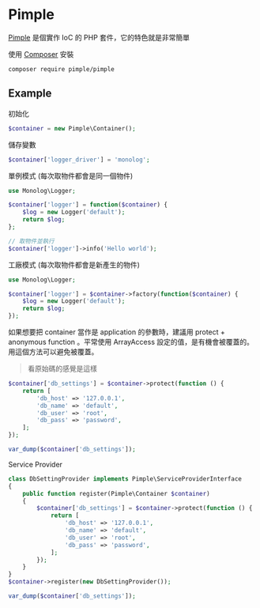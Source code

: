 Pimple
======

[Pimple][] 是個實作 IoC 的 PHP 套件，它的特色就是非常簡單

使用 [Composer](composer.md) 安裝

    composer require pimple/pimple

Example
-------

初始化

```php
$container = new Pimple\Container();
```

儲存變數

```php
$container['logger_driver'] = 'monolog';
```

單例模式 (每次取物件都會是同一個物件)

```php
use Monolog\Logger;

$container['logger'] = function($container) {
    $log = new Logger('default');
    return $log;
};

// 取物件並執行
$container['logger']->info('Hello world');
```

工廠模式 (每次取物件都會是新產生的物件)

```php
use Monolog\Logger;

$container['logger'] = $container->factory(function($container) {
    $log = new Logger('default');
    return $log;
});
```

如果想要把 container 當作是 application 的參數時，建議用 protect + anonymous function 。平常使用 ArrayAccess 設定的值，是有機會被覆蓋的。用這個方法可以避免被覆蓋。

> 看原始碼的感覺是這樣

```php
$container['db_settings'] = $container->protect(function () {
    return [
        'db_host' => '127.0.0.1',
        'db_name' => 'default',
        'db_user' => 'root',
        'db_pass' => 'password',
    ];
});

var_dump($container['db_settings']);
```

Service Provider

```php
class DbSettingProvider implements Pimple\ServiceProviderInterface
{
    public function register(Pimple\Container $container)
    {
        $container['db_settings'] = $container->protect(function () {
            return [
                'db_host' => '127.0.0.1',
                'db_name' => 'default',
                'db_user' => 'root',
                'db_pass' => 'password',
            ];
        });
    }
}
$container->register(new DbSettingProvider());

var_dump($container['db_settings']);
```

[Pimple]: http://pimple.sensiolabs.org/
